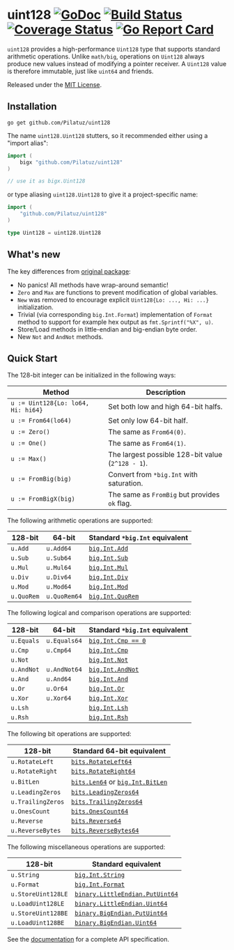 # uint128 [![GoDoc][doc-img]][doc] [![Build Status][ci-img]][ci] [![Coverage Status][cov-img]][cov] [![Go Report Card][reportcard-img]][reportcard]

`uint128` provides a high-performance `Uint128` type that supports standard arithmetic
operations. Unlike `math/big`, operations on `Uint128` always produce new values
instead of modifying a pointer receiver. A `Uint128` value is therefore immutable, just
like `uint64` and friends.

Released under the [MIT License](LICENSE).


## Installation

```shell
go get github.com/Pilatuz/uint128
```

The name `uint128.Uint128` stutters, so it recommended either using a "import alias":

```go
import (
    bigx "github.com/Pilatuz/uint128"
)

// use it as bigx.Uint128
```

or type aliasing `uint128.Uint128` to give it a project-specific name:

```go
import (
    "github.com/Pilatuz/uint128"
)

type Uint128 = uint128.Uint128
```


## What's new

The key differences from [original package](https://github.com/lukechampine/uint128):

- No panics! All methods have wrap-around semantic!
- `Zero` and `Max` are functions to prevent modification of global variables.
- `New` was removed to encourage explicit `Uint128{Lo: ..., Hi: ...}` initialization.
- Trivial (via corresponding `big.Int.Format`) implementation of `Format` method to support for example hex output as `fmt.Sprintf("%X", u)`.
- Store/Load methods in little-endian and big-endian byte order.
- New `Not` and `AndNot` methods.


## Quick Start

The 128-bit integer can be initialized in the following ways:

| Method                             | Description                                       |
|------------------------------------|---------------------------------------------------|
| `u := Uint128{Lo: lo64, Hi: hi64}` | Set both low and high 64-bit halfs.               |
| `u := From64(lo64)`                | Set only low 64-bit half.                         |
| `u := Zero()`                      | The same as `From64(0)`.                          |
| `u := One()`                       | The same as `From64(1)`.                          |
| `u := Max()`                       | The largest possible 128-bit value (`2^128 - 1`). |
| `u := FromBig(big)`                | Convert from `*big.Int` with saturation.          |
| `u := FromBigX(big)`               | The same as `FromBig` but provides `ok` flag.     |

The following arithmetic operations are supported:

| 128-bit    | 64-bit       | Standard `*big.Int` equivalent                                  |
|------------|--------------|-----------------------------------------------------------------|
| `u.Add`    | `u.Add64`    | [`big.Int.Add`](https://golang.org/pkg/math/big/#Int.Add)       |
| `u.Sub`    | `u.Sub64`    | [`big.Int.Sub`](https://golang.org/pkg/math/big/#Int.Sub)       |
| `u.Mul`    | `u.Mul64`    | [`big.Int.Mul`](https://golang.org/pkg/math/big/#Int.Mul)       |
| `u.Div`    | `u.Div64`    | [`big.Int.Div`](https://golang.org/pkg/math/big/#Int.Div)       |
| `u.Mod`    | `u.Mod64`    | [`big.Int.Mod`](https://golang.org/pkg/math/big/#Int.Mod)       |
| `u.QuoRem` | `u.QuoRem64` | [`big.Int.QuoRem`](https://golang.org/pkg/math/big/#Int.QuoRem) |

The following logical and comparison operations are supported:

| 128-bit    | 64-bit       | Standard `*big.Int` equivalent                                  |
|------------|--------------|-----------------------------------------------------------------|
| `u.Equals` | `u.Equals64` | [`big.Int.Cmp == 0`](https://golang.org/pkg/math/big/#Int.Cmp)  |
| `u.Cmp`    | `u.Cmp64`    | [`big.Int.Cmp`](https://golang.org/pkg/math/big/#Int.Cmp)       |
| `u.Not`    |              | [`big.Int.Not`](https://golang.org/pkg/math/big/#Int.Not)       |
| `u.AndNot` | `u.AndNot64` | [`big.Int.AndNot`](https://golang.org/pkg/math/big/#Int.AndNot) |
| `u.And`    | `u.And64`    | [`big.Int.And`](https://golang.org/pkg/math/big/#Int.And)       |
| `u.Or`     | `u.Or64`     | [`big.Int.Or`](https://golang.org/pkg/math/big/#Int.Or)         |
| `u.Xor`    | `u.Xor64`    | [`big.Int.Xor`](https://golang.org/pkg/math/big/#Int.Xor)       |
| `u.Lsh`    |              | [`big.Int.Lsh`](https://golang.org/pkg/math/big/#Int.Lsh)       |
| `u.Rsh`    |              | [`big.Int.Rsh`](https://golang.org/pkg/math/big/#Int.Rsh)       |

The following bit operations are supported:

| 128-bit           | Standard 64-bit equivalent                                                  |
|-------------------|-----------------------------------------------------------------------------|
| `u.RotateLeft`    | [`bits.RotateLeft64`](https://golang.org/pkg/math/bits/#RotateLeft64)       |
| `u.RotateRight`   | [`bits.RotateRight64`](https://golang.org/pkg/math/bits/#RotateRight64)     |
| `u.BitLen`        | [`bits.Len64`](https://golang.org/pkg/math/bits/#Len64) or [`big.Int.BitLen`](https://golang.org/pkg/math/big/#Int.BitLen) |
| `u.LeadingZeros`  | [`bits.LeadingZeros64`](https://golang.org/pkg/math/bits/#LeadingZeros64)   |
| `u.TrailingZeros` | [`bits.TrailingZeros64`](https://golang.org/pkg/math/bits/#TrailingZeros64) |
| `u.OnesCount`     | [`bits.OnesCount64`](https://golang.org/pkg/math/bits/#OnesCount64)         |
| `u.Reverse`       | [`bits.Reverse64`](https://golang.org/pkg/math/bits/#Reverse64)             |
| `u.ReverseBytes`  | [`bits.ReverseBytes64`](https://golang.org/pkg/math/bits/#ReverseBytes64)   |

The following miscellaneous operations are supported:

| 128-bit            | Standard equivalent                                                                  |
|--------------------|--------------------------------------------------------------------------------------|
| `u.String`         | [`big.Int.String`](https://golang.org/pkg/math/big/#Int.String)                      |
| `u.Format`         | [`big.Int.Format`](https://golang.org/pkg/math/big/#Int.Format)                      |
| `u.StoreUint128LE` | [`binary.LittleEndian.PutUint64`](https://golang.org/pkg/encoding/binary/#ByteOrder) |
| `u.LoadUint128LE`  | [`binary.LittleEndian.Uint64`](https://golang.org/pkg/encoding/binary/#ByteOrder)    |
| `u.StoreUint128BE` | [`binary.BigEndian.PutUint64`](https://golang.org/pkg/encoding/binary/#ByteOrder)    |
| `u.LoadUint128BE`  | [`binary.BigEndian.Uint64`](https://golang.org/pkg/encoding/binary/#ByteOrder)       |

See the [documentation][doc] for a complete API specification.


[doc-img]: https://godoc.org/github.com/Pilatuz/uint128?status.svg
[doc]: https://godoc.org/github.com/Pilatuz/uint128
[ci-img]: https://travis-ci.com/Pilatuz/uint128.svg?branch=master
[ci]: https://travis-ci.com/Pilatuz/uint128
[cov-img]: https://codecov.io/gh/Pilatuz/uint128/branch/master/graph/badge.svg
[cov]: https://codecov.io/gh/Pilatuz/uint128
[reportcard-img]: https://goreportcard.com/badge/github.com/Pilatuz/uint128
[reportcard]: https://goreportcard.com/report/github.com/Pilatuz/uint128
